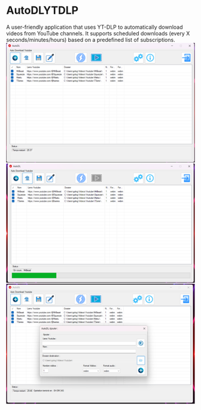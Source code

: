 # AutoDLYTDLP
A user-friendly application that uses YT-DLP to automatically download videos from YouTube channels. It supports scheduled downloads (every X seconds/minutes/hours) based on a predefined list of subscriptions.
![Texte alternatif](img1.png)
![Texte alternatif](img2.png)
![Texte alternatif](img3.png)
